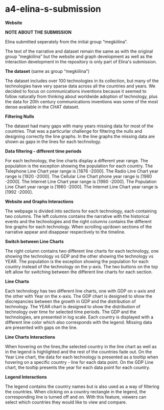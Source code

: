 # a4-elina-s-submission
**Website**


**NOTE ABOUT THE SUBMISSION**

Elina submitted seperately from the initial group “megkiilina”.

The text of the narrative and dataset remain the same as with the original group “megkiilina” but the website and graph development as well as the interaction development in the repository is only part of Elina's submission.

**The dataset** (same as group “megkiilina”)

The dataset includes over 100 technologies in its collection, but many of the technologies have very sparse data across all the countries and years. We decided to focus on communications inventions because it seemed to follow naturally from thinking about worldwide adoption of technology, plus the data for 20th century communications inventions was some of the most dense available in the CHAT dataset.

**Filtering Nulls**

The dataset had many gaps with many years missing data for most of the countries. That was a particurlar challenge for filtering the nulls and designing correctly the line graphs. In the line graphs the missing data are shown as gaps in the lines for each technology. 

**Data filtering - different time periods**

For each technology, the line charts display a different year range. The population is the exception showing the population for each country.
The Telephone Line Chart year range is [1876 -2000].
The Radio Line Chart year range is [1920 -2000].
The Cellular Line Chart phone year range is [1980 -2000].
The Internet Line Chart year range is [1990 -2000].
The Population Line Chart year range is [1960 -2000].
The Internet Line Chart year range is [1992 -2000].

**Website and Graphs Interactions**

The webpage is divided into sections for each technology, each containing two columns. The left columns contains the narrative with the historical events and the technologies and the right columns contains the different line graphs for each technology. When scrolling up/down sections of the narrative appear and disappear respectively to the timeline.  

**Switch between Line Charts**

The right column contains two different line charts for each technology, one showing the technology vs GDP and the other showing the technology vs YEAR. The population is the exception showing the population for each country instead of the technology on the y-axis. The two buttons on the top left allow for switching between the different line charts for each section. 

**Line Charts**

Each technology has two different line charts, one with GDP on x-axis and the other with Year on the x-axis. The GDP chart is designed to show the discrepancies between the growth in GDP and the distribution of technology. The YEAR chart is designed to show the distribution of technology over time for selected time periods. The GDP and the technologies, are presented in log scale. Each country is displayed with a different line color which also corresponds with the legend. Missing data are presented with gaps on the line. 

**Line Charts Interactions**

When hovering on the lines,the selected country in the line chart as well as in the legend is highlighted and the rest of the countries fade out. On the Year Line chart, the data for each technology is presented as a tooltip when hovering on a specific country - line for each data point. On the GDP Line chart, the tooltip presents the year for each data point for each country. 

**Legend Interactions**

The legend contains the country names but is also used as a way of filtering the countries. When clicking on a country rectangle in the legend, the corresponding line is turned off and on. With this feature, viewers can select which countries they would like to view and compare.  

